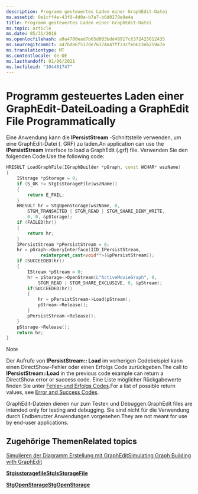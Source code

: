 ```yaml
---
description: Programm gesteuertes Laden einer GraphEdit-Datei
ms.assetid: 0e1cff4e-43f8-4d0a-b7a7-b6d0278e9e4a
title: Programm gesteuertes Laden einer GraphEdit-Datei
ms.topic: article
ms.date: 05/31/2018
ms.openlocfilehash: a9a4780ead7b65d883bdd48917c6372425612435
ms.sourcegitcommit: a47bd86f517de76374e4fff33cfeb613eb259a7e
ms.translationtype: MT
ms.contentlocale: de-DE
ms.lasthandoff: 01/06/2021
ms.locfileid: "104481747"
---
```

# <a name="loading-a-graphedit-file-programmatically"></a><span data-ttu-id="debef-103">Programm gesteuertes Laden einer GraphEdit-Datei</span><span class="sxs-lookup"><span data-stu-id="debef-103">Loading a GraphEdit File Programmatically</span></span>

<span data-ttu-id="debef-104">Eine Anwendung kann die **IPersistStream** -Schnittstelle verwenden, um eine GraphEdit-Datei (. GRF) zu laden.</span><span class="sxs-lookup"><span data-stu-id="debef-104">An application can use the **IPersistStream** interface to load a GraphEdit (.grf) file.</span></span> <span data-ttu-id="debef-105">Verwenden Sie den folgenden Code:</span><span class="sxs-lookup"><span data-stu-id="debef-105">Use the following code:</span></span>


```C++
HRESULT LoadGraphFile(IGraphBuilder *pGraph, const WCHAR* wszName)
{
    IStorage *pStorage = 0;
    if (S_OK != StgIsStorageFile(wszName))
    {
        return E_FAIL;
    }
    HRESULT hr = StgOpenStorage(wszName, 0, 
        STGM_TRANSACTED | STGM_READ | STGM_SHARE_DENY_WRITE, 
        0, 0, &pStorage);
    if (FAILED(hr))
    {
        return hr;
    }
    IPersistStream *pPersistStream = 0;
    hr = pGraph->QueryInterface(IID_IPersistStream,
             reinterpret_cast<void**>(&pPersistStream));
    if (SUCCEEDED(hr))
    {
        IStream *pStream = 0;
        hr = pStorage->OpenStream(L"ActiveMovieGraph", 0, 
            STGM_READ | STGM_SHARE_EXCLUSIVE, 0, &pStream);
        if(SUCCEEDED(hr))
        {
            hr = pPersistStream->Load(pStream);
            pStream->Release();
        }
        pPersistStream->Release();
    }
    pStorage->Release();
    return hr;
}

```



> [!Note]  
> <span data-ttu-id="debef-106">Der Aufrufe von **IPersistStream:: Load** im vorherigen Codebeispiel kann einen DirectShow-Fehler oder einen Erfolgs Code zurückgeben.</span><span class="sxs-lookup"><span data-stu-id="debef-106">The call to **IPersistStream::Load** in the previous code example can return a DirectShow error or success code.</span></span> <span data-ttu-id="debef-107">Eine Liste möglicher Rückgabewerte finden Sie unter [Fehler-und Erfolgs Codes](error-and-success-codes.md).</span><span class="sxs-lookup"><span data-stu-id="debef-107">For a list of possible return values, see [Error and Success Codes](error-and-success-codes.md).</span></span>

 

<span data-ttu-id="debef-108">GraphEdit-Dateien dienen nur zum Testen und Debuggen.</span><span class="sxs-lookup"><span data-stu-id="debef-108">GraphEdit files are intended only for testing and debugging.</span></span> <span data-ttu-id="debef-109">Sie sind nicht für die Verwendung durch Endbenutzer Anwendungen vorgesehen.</span><span class="sxs-lookup"><span data-stu-id="debef-109">They are not meant for use by end-user applications.</span></span>

## <a name="related-topics"></a><span data-ttu-id="debef-110">Zugehörige Themen</span><span class="sxs-lookup"><span data-stu-id="debef-110">Related topics</span></span>

<dl> <dt>

[<span data-ttu-id="debef-111">Simulieren der Diagramm Erstellung mit GraphEdit</span><span class="sxs-lookup"><span data-stu-id="debef-111">Simulating Graph Building with GraphEdit</span></span>](simulating-graph-building-with-graphedit.md)
</dt> <dt>

[<span data-ttu-id="debef-112">**Stgisstoragefile**</span><span class="sxs-lookup"><span data-stu-id="debef-112">**StgIsStorageFile**</span></span>](/windows/win32/api/coml2api/nf-coml2api-stgisstoragefile)
</dt> <dt>

[<span data-ttu-id="debef-113">**StgOpenStorage**</span><span class="sxs-lookup"><span data-stu-id="debef-113">**StgOpenStorage**</span></span>](/windows/win32/api/coml2api/nf-coml2api-stgopenstorage)
</dt> </dl>

 

 
